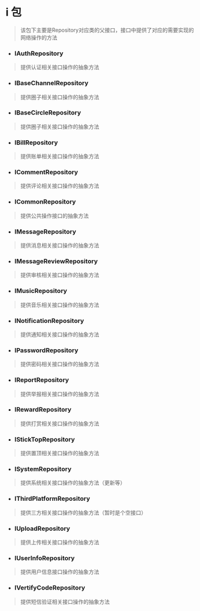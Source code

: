 # i 包
> 该包下主要是Repository对应类的父接口，接口中提供了对应的需要实现的网络操作的方法

- ### IAuthRepository
> 提供认证相关接口操作的抽象方法

- ### IBaseChannelRepository
> 提供圈子相关接口操作的抽象方法

- ### IBaseCircleRepository
> 提供圈子相关接口操作的抽象方法

- ### IBillRepository
> 提供账单相关接口操作的抽象方法

- ### ICommentRepository
> 提供评论相关接口操作的抽象方法

- ### ICommonRepository
> 提供公共操作接口的抽象方法

- ### IMessageRepository
> 提供消息相关接口操作的抽象方法

- ### IMessageReviewRepository
> 提供审核相关接口操作的抽象方法

- ### IMusicRepository
> 提供音乐相关接口操作的抽象方法

- ### INotificationRepository
> 提供通知相关接口操作的抽象方法

- ### IPasswordRepository
> 提供密码相关接口操作的抽象方法

- ### IReportRepository
> 提供举报相关接口操作的抽象方法

- ### IRewardRepository
> 提供打赏相关接口操作的抽象方法

- ### IStickTopRepository
> 提供置顶相关接口操作的抽象方法

- ### ISystemRepository
> 提供系统相关接口操作的抽象方法（更新等）

- ### IThirdPlatformRepository
> 提供三方相关接口操作的抽象方法（暂时是个空接口）

- ### IUploadRepository
> 提供上传相关接口操作的抽象方法

- ### IUserInfoRepository
> 提供用户信息接口操作的抽象方法

- ### IVertifyCodeRepository
> 提供短信验证相关接口操作的抽象方法